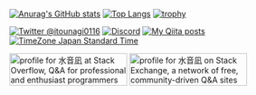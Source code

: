 [![Anurag's GitHub stats](https://github-readme-stats.vercel.app/api?username=itounagi0116)](https://github.com/anuraghazra/github-readme-stats)
[![Top Langs](https://github-readme-stats.vercel.app/api/top-langs/?username=itounagi0116)](https://github.com/anuraghazra/github-readme-stats)
[![trophy](https://github-profile-trophy.vercel.app/?username=itounagi0116)](https://github.com/ryo-ma/github-profile-trophy)

[![Twitter @itounagi0116](https://img.shields.io/twitter/follow/itounagi0116?label=Twitter&logo=twitter&style=flat)](https://twitter.com/itounagi0116)
[![Discord](https://img.shields.io/discord/597133335243784192.svg?color=7289DA&logo=discord&logoColor=fff)](https://discord.gg/5arYZH5tjf)
[![My Qiita posts](https://qiita-badge.apiapi.app/s/itounagi0116/posts.svg)](http://qiita.com/itounagi0116)
[![TimeZone Japan Standard Time](https://img.shields.io/badge/TimeZone-Japan%20Standard%20Time-ccc)](https://time.is/JST)

<a href="https://stackoverflow.com/users/18111326/%e6%b0%b4%e9%9f%b3%e5%87%aa"><img src="https://stackoverflow.com/users/flair/18111326.png" width="208" height="58" alt="profile for 水音凪 at Stack Overflow, Q&amp;A for professional and enthusiast programmers" title="profile for 水音凪 at Stack Overflow, Q&amp;A for professional and enthusiast programmers"></a>
<a href="https://stackexchange.com/users/24145687/%e6%b0%b4%e9%9f%b3%e5%87%aa"><img src="https://stackexchange.com/users/flair/24145687.png" width="208" height="58" alt="profile for 水音凪 on Stack Exchange, a network of free, community-driven Q&amp;A sites" title="profile for 水音凪 on Stack Exchange, a network of free, community-driven Q&amp;A sites" /></a>
